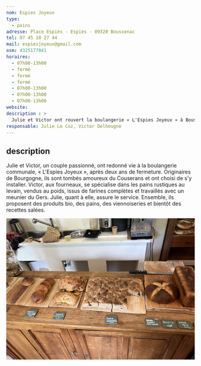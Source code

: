 ```yaml
---
nom: Espies Joyeux
type: 
  - pains
adresse: Place Espiès - Espiès - 09320 Boussenac
tel: 07 45 10 27 44
mail: espiesjoyeux@gmail.com
osm: 4325177041
horaires:
  - 07h00-13h00
  - fermé
  - fermé
  - fermé
  - 07h00-13h00
  - 07h00-13h00
  - 07h00-13h00
website: 
description : >
  Julie et Victor ont rouvert la boulangerie « L'Espies Joyeux » à Boussenac, proposant pains rustiques bio au levain et viennoiseries, avec une approche artisanale et locale inspirée par la permaculture.
responsable: Julie Le Coz, Victor Delhougne
---
```


## description

Julie et Victor, un couple passionné, ont redonné vie à la boulangerie communale, « L'Espies Joyeux », après deux ans de fermeture.  Originaires de Bourgogne, ils sont tombés amoureux du Couserans et ont choisi de s'y installer. Victor, aux fourneaux, se spécialise dans les pains rustiques au levain, vendus au poids, issus de farines complètes et travaillés avec un meunier du Gers. Julie, quant à elle, assure le service. Ensemble, ils proposent des produits bio, des pains, des viennoiseries et bientôt des recettes salées.

![Espies joyeux](./media/espies-joyeux.jpg)
